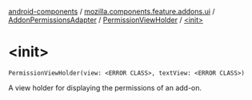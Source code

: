 [android-components](../../../index.md) / [mozilla.components.feature.addons.ui](../../index.md) / [AddonPermissionsAdapter](../index.md) / [PermissionViewHolder](index.md) / [&lt;init&gt;](./-init-.md)

# &lt;init&gt;

`PermissionViewHolder(view: <ERROR CLASS>, textView: <ERROR CLASS>)`

A view holder for displaying the permissions of an add-on.


